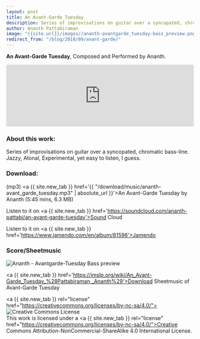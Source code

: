 ```yaml
--- 
layout: post 
title: An Avant-Garde Tuesday 
description: Series of improvisations on guitar over a syncopated, chromatic bass-line. Jazzy. Atonal. Experimental.
author: Ananth Pattabiraman
image: "{{site.url}}/images//ananth-avantgarde_tuesday-bass_preview.png"
redirect_from: "/blog/2010/09/avant-garde/"
--- 
```


**An Avant-Garde Tuesday**, Composed and Performed by Ananth.

<iframe width="100%" height="166" scrolling="no" frameborder="no" src="https://w.soundcloud.com/player/?url=https%3A//api.soundcloud.com/tracks/8043164&amp;color=333333&amp;auto_play=false&amp;hide_related=false&amp;show_comments=true&amp;show_user=true&amp;show_reposts=false"></iframe>

<!-- Image redundant. Soundcloud player already show it
![Avantgarde Tuesday]({{site.url}}/images/avantgardetuesday.png "avantgardetuesday")
-->

### About this work:

Series of improvisations on guitar over a syncopated, chromatic bass-line. Jazzy, Atonal, Experimental, yet easy to listen, I guess.

### Download:

(mp3) <a {{ site.new_tab }} href='{{ "/download/music/ananth-avant_garde_tuesday.mp3" | absolute_url }}'>An Avant-Garde Tuesday by Ananth</a> (5:45 mins, 6.3 MB)

Listen to it on <a {{ site.new_tab }} href='https://soundcloud.com/ananth-pattabi/an-avant-garde-tuesday'>Sound Cloud</a>

Listen to it on <a {{ site.new_tab }} href='https://www.jamendo.com/en/album/81596'>Jamendo</a>

### Score/Sheetmusic

<img class="img-fluid" src="{{site.url}}/images//ananth-avantgarde_tuesday-bass_preview.png" alt="Ananth - Avantgarde-Tuesday Bass preview" />

<a {{ site.new_tab }} href='https://imslp.org/wiki/An_Avant-Garde_Tuesday_%28Pattabiraman,_Ananth%29'>Download Sheetmusic of Avant-Garde Tuesday</a>

<a {{ site.new_tab }} rel="license" href="https://creativecommons.org/licenses/by-nc-sa/4.0/"><img alt="Creative Commons License" style="border-width:0" src="https://i.creativecommons.org/l/by-nc-sa/4.0/80x15.png" /></a><br />This work is licensed under a <a {{ site.new_tab }} rel="license" href="https://creativecommons.org/licenses/by-nc-sa/4.0/">Creative Commons Attribution-NonCommercial-ShareAlike 4.0 International License</a>.
